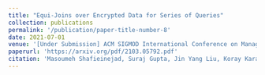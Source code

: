```yaml
---
title: "Equi-Joins over Encrypted Data for Series of Queries"
collection: publications
permalink: '/publication/paper-title-number-8'
date: 2021-07-01
venue: '[Under Submission] ACM SIGMOD International Conference on Management of Data'
paperurl: 'https://arxiv.org/pdf/2103.05792.pdf'
citation: 'Masoumeh Shafieinejad, Suraj Gupta, Jin Yang Liu, Koray Karabina, Florian Kerschbaum, Equi-Joins over Encrypted Data for Series of Queries'
---
```

